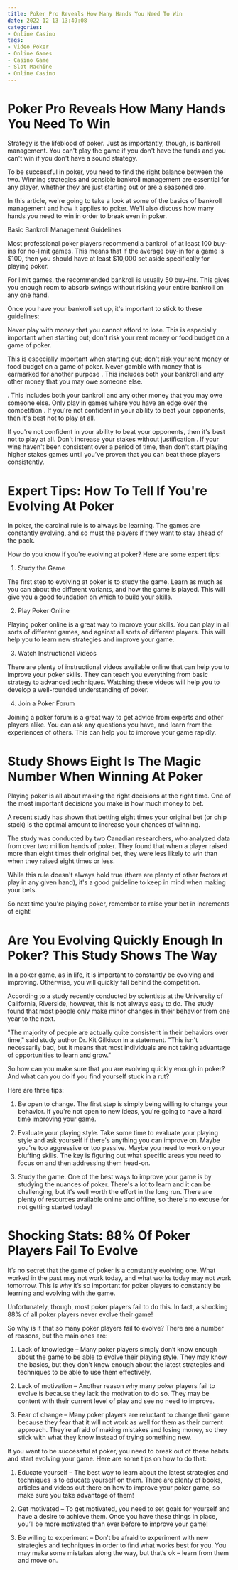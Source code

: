 ```yaml
---
title: Poker Pro Reveals How Many Hands You Need To Win
date: 2022-12-13 13:49:08
categories:
- Online Casino
tags:
- Video Poker
- Online Games
- Casino Game
- Slot Machine
- Online Casino
---
```



#  Poker Pro Reveals How Many Hands You Need To Win

Strategy is the lifeblood of poker. Just as importantly, though, is bankroll management. You can't play the game if you don't have the funds and you can't win if you don't have a sound strategy.

To be successful in poker, you need to find the right balance between the two. Winning strategies and sensible bankroll management are essential for any player, whether they are just starting out or are a seasoned pro.

In this article, we're going to take a look at some of the basics of bankroll management and how it applies to poker. We'll also discuss how many hands you need to win in order to break even in poker.

Basic Bankroll Management Guidelines

Most professional poker players recommend a bankroll of at least 100 buy-ins for no-limit games. This means that if the average buy-in for a game is $100, then you should have at least $10,000 set aside specifically for playing poker.

For limit games, the recommended bankroll is usually 50 buy-ins. This gives you enough room to absorb swings without risking your entire bankroll on any one hand.

Once you have your bankroll set up, it's important to stick to these guidelines:

Never play with money that you cannot afford to lose. This is especially important when starting out; don't risk your rent money or food budget on a game of poker.





This is especially important when starting out; don't risk your rent money or food budget on a game of poker. Never gamble with money that is earmarked for another purpose . This includes both your bankroll and any other money that you may owe someone else.





. This includes both your bankroll and any other money that you may owe someone else. Only play in games where you have an edge over the competition . If you're not confident in your ability to beat your opponents, then it's best not to play at all.





If you're not confident in your ability to beat your opponents, then it's best not to play at all. Don't increase your stakes without justification . If your wins haven't been consistent over a period of time, then don't start playing higher stakes games until you've proven that you can beat those players consistently.





#  Expert Tips: How To Tell If You're Evolving At Poker

In poker, the cardinal rule is to always be learning. The games are constantly evolving, and so must the players if they want to stay ahead of the pack.

How do you know if you're evolving at poker? Here are some expert tips:

1. Study the Game

The first step to evolving at poker is to study the game. Learn as much as you can about the different variants, and how the game is played. This will give you a good foundation on which to build your skills.

2. Play Poker Online

Playing poker online is a great way to improve your skills. You can play in all sorts of different games, and against all sorts of different players. This will help you to learn new strategies and improve your game.

3. Watch Instructional Videos

There are plenty of instructional videos available online that can help you to improve your poker skills. They can teach you everything from basic strategy to advanced techniques. Watching these videos will help you to develop a well-rounded understanding of poker.

4. Join a Poker Forum

Joining a poker forum is a great way to get advice from experts and other players alike. You can ask any questions you have, and learn from the experiences of others. This can help you to improve your game rapidly.

#  Study Shows Eight Is The Magic Number When Winning At Poker

Playing poker is all about making the right decisions at the right time. One of the most important decisions you make is how much money to bet.

A recent study has shown that betting eight times your original bet (or chip stack) is the optimal amount to increase your chances of winning.

The study was conducted by two Canadian researchers, who analyzed data from over two million hands of poker. They found that when a player raised more than eight times their original bet, they were less likely to win than when they raised eight times or less.

While this rule doesn't always hold true (there are plenty of other factors at play in any given hand), it's a good guideline to keep in mind when making your bets.

So next time you're playing poker, remember to raise your bet in increments of eight!

#  Are You Evolving Quickly Enough In Poker? This Study Shows The Way

In a poker game, as in life, it is important to constantly be evolving and improving. Otherwise, you will quickly fall behind the competition.

According to a study recently conducted by scientists at the University of California, Riverside, however, this is not always easy to do. The study found that most people only make minor changes in their behavior from one year to the next.

"The majority of people are actually quite consistent in their behaviors over time," said study author Dr. Kit Gilkison in a statement. "This isn't necessarily bad, but it means that most individuals are not taking advantage of opportunities to learn and grow."

So how can you make sure that you are evolving quickly enough in poker? And what can you do if you find yourself stuck in a rut?

Here are three tips:

1) Be open to change. The first step is simply being willing to change your behavior. If you're not open to new ideas, you're going to have a hard time improving your game.

2) Evaluate your playing style. Take some time to evaluate your playing style and ask yourself if there's anything you can improve on. Maybe you're too aggressive or too passive. Maybe you need to work on your bluffing skills. The key is figuring out what specific areas you need to focus on and then addressing them head-on.

3) Study the game. One of the best ways to improve your game is by studying the nuances of poker. There's a lot to learn and it can be challenging, but it's well worth the effort in the long run. There are plenty of resources available online and offline, so there's no excuse for not getting started today!

#  Shocking Stats: 88% Of Poker Players Fail To Evolve

It’s no secret that the game of poker is a constantly evolving one. What worked in the past may not work today, and what works today may not work tomorrow. This is why it’s so important for poker players to constantly be learning and evolving with the game.

Unfortunately, though, most poker players fail to do this. In fact, a shocking 88% of all poker players never evolve their game!

So why is it that so many poker players fail to evolve? There are a number of reasons, but the main ones are:

1) Lack of knowledge – Many poker players simply don’t know enough about the game to be able to evolve their playing style. They may know the basics, but they don’t know enough about the latest strategies and techniques to be able to use them effectively.

2) Lack of motivation – Another reason why many poker players fail to evolve is because they lack the motivation to do so. They may be content with their current level of play and see no need to improve.

3) Fear of change – Many poker players are reluctant to change their game because they fear that it will not work as well for them as their current approach. They’re afraid of making mistakes and losing money, so they stick with what they know instead of trying something new.

If you want to be successful at poker, you need to break out of these habits and start evolving your game. Here are some tips on how to do that:

1) Educate yourself – The best way to learn about the latest strategies and techniques is to educate yourself on them. There are plenty of books, articles and videos out there on how to improve your poker game, so make sure you take advantage of them!

2) Get motivated – To get motivated, you need to set goals for yourself and have a desire to achieve them. Once you have these things in place, you’ll be more motivated than ever before to improve your game!

3) Be willing to experiment – Don’t be afraid to experiment with new strategies and techniques in order to find what works best for you. You may make some mistakes along the way, but that’s ok – learn from them and move on.
